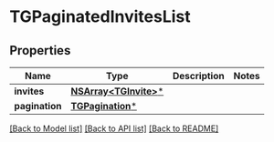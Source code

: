 # TGPaginatedInvitesList

## Properties
Name | Type | Description | Notes
------------ | ------------- | ------------- | -------------
**invites** | [**NSArray&lt;TGInvite&gt;***](TGInvite.md) |  | 
**pagination** | [**TGPagination***](TGPagination.md) |  | 

[[Back to Model list]](../README.md#documentation-for-models) [[Back to API list]](../README.md#documentation-for-api-endpoints) [[Back to README]](../README.md)



